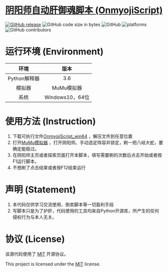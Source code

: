 # [阴阳师自动肝御魂脚本 (OnmyojiScript)](https://github.com/Connorshen/OnmyojiScript)
[![GitHub release](https://img.shields.io/github/release/Connorshen/OnmyojiScript)](https://github.com/Connorshen/OnmyojiScript/releases) 
![GitHub code size in bytes](https://img.shields.io/github/languages/code-size/Connorshen/OnmyojiScript)
![GitHub](https://img.shields.io/github/license/Connorshen/OnmyojiScript)
![platforms](https://img.shields.io/badge/platform-win64-brightgreen.svg)
![GitHub contributors](https://img.shields.io/github/contributors/Connorshen/OnmyojiScript.svg)
# 运行环境 (Environment)

|  环境    | 版本  |
|  :----:  | :----:  |
|  Python解释器 | 3.6  |
| 模拟器  | MuMu模拟器 |
| 系统  | Windows10，64位 |
# 使用方法 (Instruction)
1. 下载可执行文件[OnmyojiScript_win64](https://github.com/Connorshen/OnmyojiScript/releases) ，解压文件到任意位置
2. 打开[MuMu模拟器](https://mumu.163.com/) ，打开阴阳师。手动选定阵容并锁定，刷一把八岐大蛇，要确定能稳过。
3. 在阴阳师主页或者探索页面打开本脚本，填写需要刷的次数后点击开始或者按F1运行脚本。
4. 不想刷了点击结束或者按F12结束运行
# 声明 (Statement)
1. 本代码仅供学习交流使用，倒卖脚本等一切盈利手段
2. 写脚本只是为了护肝，代码使用的工具均来自Python开源库，所产生的任何侵权行为与本人无关。
# 协议 (License)

该源代码使用了 [MIT](https://opensource.org/licenses/MIT) 开源协议。

This project is licensed under the [MIT](https://opensource.org/licenses/MIT) license.